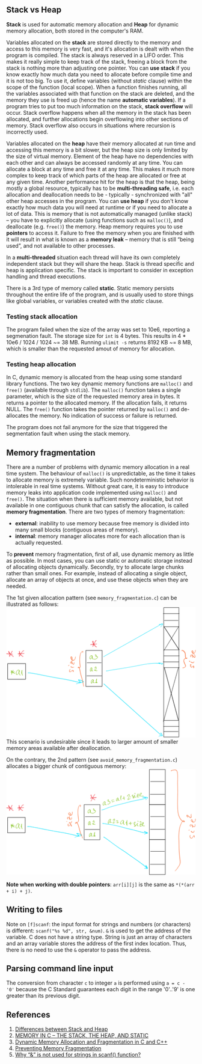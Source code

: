 [//]: # (To preview markdown file in Emacs type C-c C-c p)

## Stack vs Heap

**Stack** is used for automatic memory allocation and **Heap** for dynamic memory allocation,
both stored in the computer's RAM.

Variables allocated on the **stack** are stored directly to the memory and access to
this memory is very fast, and it's allocation is dealt with when the program is
compiled.
The stack is always reserved in a LIFO order.
This makes it really simple to keep track of the stack, freeing a block from the
stack is nothing more than adjusting one pointer.
You can **use stack** if you know exactly how much data you need to allocate before
compile time and it is not too big.
To use it, define variables (without _static_ clause) within the scope of the
function (local scope).
When a function finishes running, all the variables associated with that function
on the stack are deleted, and the memory they use is freed up (hence the name
**automatic variables**).
If a program tries to put too much information on the stack, **stack overflow**
will occur.
Stack overflow happens when all the memory in the stack has been allocated, and
further allocations begin overflowing into other sections of memory.
Stack overflow also occurs in situations where recursion is incorrectly used.

Variables allocated on the **heap** have their memory allocated at run time and
accessing this memory is a bit slower, but the heap size is only limited by the
size of virtual memory.
Element of the heap have no dependencies with each other and can always be accessed
randomly at any time.
You can allocate a block at any time and free it at any time.
This makes it much more complex to keep track of which parts of the heap are
allocated or free at any given time.
Another performance hit for the heap is that the heap, being mostly a global
resource, typically has to be **multi-threading safe**, i.e. each allocation
and deallocation needs to be - typically - synchronized with "all" other heap
accesses in the program. 
You can **use heap** if you don't know exactly how much data you will need at runtime
or if you need to allocate a lot of data.
This is memory that is not automatically managed (unlike stack) – you have to
explicitly allocate (using functions such as `malloc()`), and deallocate
(e.g. `free()`) the memory.
Heap memory requires you to use **pointers** to access it.
Failure to free the memory when you are finished with it will result in what is
known as a **memory leak** – memory that is still “being used”, and not available
to other processes. 

In a **multi-threaded** situation each thread will have its own completely independent
stack but they will share the heap.
Stack is thread specific and heap is application specific.
The stack is important to consider in exception handling and thread executions.

There is a 3rd type of memory called **static**. 
Static memory persists throughout the entire life of the program, and is usually
used to store things like global variables, or variables created with the _static_ clause.

### Testing stack allocation
The program failed when the size of the array was set to 10e6, reporting a segmenation
fault.
The storage size for `int` is 4 bytes.
This results in 4 * 10e6 / 1024 / 1024 ~= 38 MB.
Running `ulimit -s` returns 8192 KB ~= 8 MB, which is smaller than the requested
amout of memory for allocation.

### Testing heap allocation
In C, dynamic memory is allocated from the heap using some standard library functions.
The two key dynamic memory functions are `malloc()` and `free()` (available through
`stdlib`).
The `malloc()` function takes a single parameter, which is the size of the requested
memory area in bytes.
It returns a pointer to the allocated memory.
If the allocation fails, it returns NULL.
The `free()` function takes the pointer returned by `malloc()` and de-allocates the memory.
No indication of success or failure is returned.

The program does not fail anymore for the size that triggered the segmentation fault when
using the stack memory.


## Memory fragmentation
There are a number of problems with dynamic memory allocation in a real time system. 
The behaviour of `malloc()` is unpredictable, as the time it takes to allocate memory
is extremely variable.
Such nondeterministic behavior is intolerable in real time systems.
Without great care, it is easy to introduce memory leaks into application code implemented
using `malloc()` and `free()`.
The situation when there is sufficient memory available, but not available
in one contiguous chunk that can satisfy the allocation, is called **memory fragmentation**.
There are two types of memory fragmentation:

- **external**: inability to use memory because free memory is divided into many small
blocks (contiguous areas of memory).
- **internal**: memory manager allocates more for each allocation than is actually requested.

To **prevent** memory fragmentation, first of all, use dynamic memory as little as possible.
In most cases, you can use static or automatic storage instead of allocating objects dynamically.
Secondly, try to allocate large chunks rather than small ones.
For example, instead of allocating a single object, allocate an array of objects at once,
and use these objects when they are needed.

The 1st given allocation pattern (see `memory_fragmentation.c`) can be illustrated as follows:
![memory fragmentation](./img/memory_fragmentation.png)
This scenario is undesirable since it leads to larger amount of smaller memory areas available
after deallocation.

On the contrary, the 2nd pattern (see `avoid_memory_fragmentation.c`) allocates a bigger chunk
of contiguous memory:
![avoid memory fragmentation](./img/avoid_memory_fragmentation.png)

**Note when working with double pointers**: `arr[i][j]` is the same as `*(*(arr + i) + j)`.

## Writing to files
Note on `[f]scanf`: the input format for strings and numbers (or characters) is different:
`scanf("%s %d", str, &num)`.
`&` is used to get the address of the variable. 
C does not have a string type.
String is just an array of characters and an array variable stores the address of the first index location.
Thus, there is no need to use the `&` operator to pass the address.

## Parsing command line input
The conversion from character `c` to integer `a` is performed using `a = c - '0'` because the
C Standard guarantees each digit in the range '0'..'9' is one greater than its previous digit.

## References
1. [Differences between Stack and Heap](http://net-informations.com/faq/net/stack-heap.htm)
1. [MEMORY IN C – THE STACK, THE HEAP, AND STATIC](https://craftofcoding.wordpress.com/2015/12/07/memory-in-c-the-stack-the-heap-and-static/)
1. [Dynamic Memory Allocation and Fragmentation in C and C++](https://www.design-reuse.com/articles/25090/dynamic-memory-allocation-fragmentation-c.html)
1. [Preventing Memory Fragmentation](http://www.devx.com/tips/Tip/14060)
1. [Why “&” is not used for strings in scanf() function?](https://www.geeksforgeeks.org/not-used-strings-scanf-function/)
